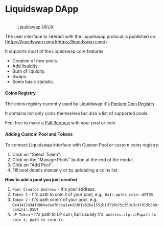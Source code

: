 # Liquidswap DApp

<figure><img src=".gitbook/assets/Снимок экрана 2022-09-06 в 18.50.14.png" alt=""><figcaption><p>Liquidswap UI/UX</p></figcaption></figure>

The user interface to interact with the Liquidswap protocol is published on [https://liquidswap.com/](https://liquidswap.com/)

It supports most of the Liquidswap core features:

* Creation of new pools.
* Add liquidity.
* Burn of liquidity.
* Swaps.
* Some basic statistic.

#### Coins Registry

The coins registry currently used by Liquidswap it's [Pontem Coin Registry](https://github.com/pontem-network/coins-registry).

It contains not only coins themselves but also a list of supported pools.

Feel free to make a [Pull Request](https://github.com/pontem-network/coins-registry/pulls) with your pool or coin.

#### Adding Custom Pool and Tokens

To connect Liquidswap interface with Custom Pool or custom coins registry:

1. Click on "Select Token".
2. Click on the "Manage Pools" button at the end of the modal.
3. Click on "Add Pool".
4. Fill pool details manually or by uploading a coins list.

**How to add a pool you just created**

1. `Pool Creator Address` - It's your address.
2. `Token 1` - It's path to coin `X` of your pool, e.g.: `0x1::aptos_coin::APTOS`
3. `Token 2` - It's path coin `Y` of your pool, e.g.: `0x43417434fd869edee76cca2a4d2301e528a1551b1d719b75c350c3c97d15b8b9::coins::USDT`
4. `LP Token` - it's path to LP coin, but usually it's: `address::lp::LP<path to coin X, path to coin Y>`.
